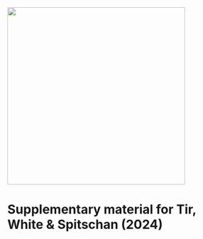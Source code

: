 <img src="https://github.com/tscnlab/Templates/blob/main/logo/logo_with_text-01.png" width="400"/>

# Supplementary material for Tir, White & Spitschan (2024)
